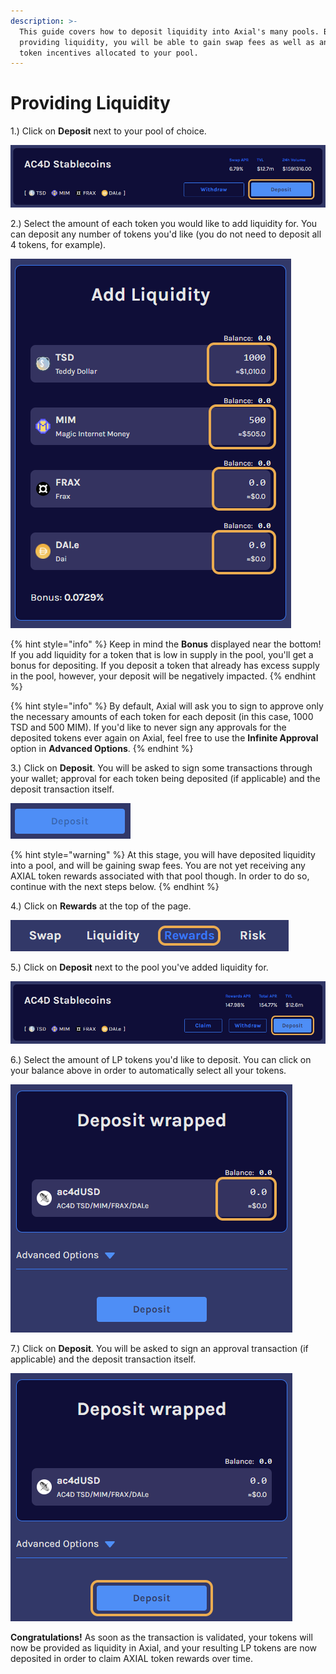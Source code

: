 ```yaml
---
description: >-
  This guide covers how to deposit liquidity into Axial's many pools. By
  providing liquidity, you will be able to gain swap fees as well as any AXIAL
  token incentives allocated to your pool.
---
```


# Providing Liquidity

1.) Click on **Deposit** next to your pool of choice.

![](<../../.gitbook/assets/image (7).png>)

2.) Select the amount of each token you would like to add liquidity for. You can deposit any number of tokens you'd like (you do not need to deposit all 4 tokens, for example).

![](<../../.gitbook/assets/image (10).png>)

{% hint style="info" %}
Keep in mind the **Bonus** displayed near the bottom! If you add liquidity for a token that is low in supply in the pool, you'll get a bonus for depositing. If you deposit a token that already has excess supply in the pool, however, your deposit will be negatively impacted.
{% endhint %}

{% hint style="info" %}
By default, Axial will ask you to sign to approve only the necessary amounts of each token for each deposit (in this case, 1000 TSD and 500 MIM). If you'd like to never sign any approvals for the deposited tokens ever again on Axial, feel free to use the **Infinite Approval** option in **Advanced Options**.
{% endhint %}

3.) Click on **Deposit**. You will be asked to sign some transactions through your wallet; approval for each token being deposited (if applicable) and the deposit transaction itself.

![](<../../.gitbook/assets/image (5).png>)

{% hint style="warning" %}
At this stage, you will have deposited liquidity into a pool, and will be gaining swap fees. You are not yet receiving any AXIAL token rewards associated with that pool though. In order to do so, continue with the next steps below.
{% endhint %}

4.) Click on **Rewards** at the top of the page.

![](<../../.gitbook/assets/image (16).png>)

5.) Click on **Deposit** next to the pool you've added liquidity for.

![](<../../.gitbook/assets/image (8) (1).png>)

6.) Select the amount of LP tokens you'd like to deposit. You can click on your balance above in order to automatically select all your tokens.

![](<../../.gitbook/assets/image (11) (1).png>)

7.) Click on **Deposit**. You will be asked to sign an approval transaction (if applicable) and the deposit transaction itself.

![](<../../.gitbook/assets/image (12).png>)

**Congratulations!** As soon as the transaction is validated, your tokens will now be provided as liquidity in Axial, and your resulting LP tokens are now deposited in order to claim AXIAL token rewards over time.
